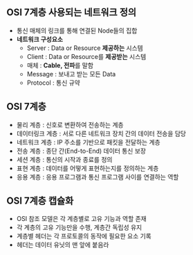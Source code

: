 ## OSI 7계층 사용되는 네트워크 정의

- 통신 매체의 링크를 통해 연결된 Node들의 집합
- **네트워크 구성요소**
  - Server : Data or Resource **제공하는** 시스템
  - Client : Data or Resource를 **제공받는** 시스템
  - 매체 : **Cable, 전파**를 말함
  - Message : 보내고 받는 모든 Data
  - Protocol : 통신 규약

## OSI 7계층

- 물리 계층 : 신호로 변환하여 전송하는 계층
- 데이터링크 계층 : 서로 다른 네트워크 장치 간의 데이터 전송을 담당
- 네트워크 계층 : IP 주소를 기반으로 패킷을 전달하는 계층
- 전송 계층 : 종단 간(End-to-End) 데이터 통신 보장
- 세션 계층 : 통신의 시작과 종료를 정의
- 표현 계층 : 데이터를 어떻게 표현하는지를 정의하는 계층
- 응용 계층 : 응용 프로그램과 통신 프로그램 사이를 연결하는 역할

## OSI 7계층 캡슐화

- OSI 참조 모델은 각 계층별로 고유 기능과 역할 존재
- 각 계층의 고유 기능만을 수행, 계층간 독립성 유지
- 계층별 헤더는 각 프로토콜의 동작에 필요한 요소 기록
- 헤더는 데이터 유닛의 맨 앞에 붙음라